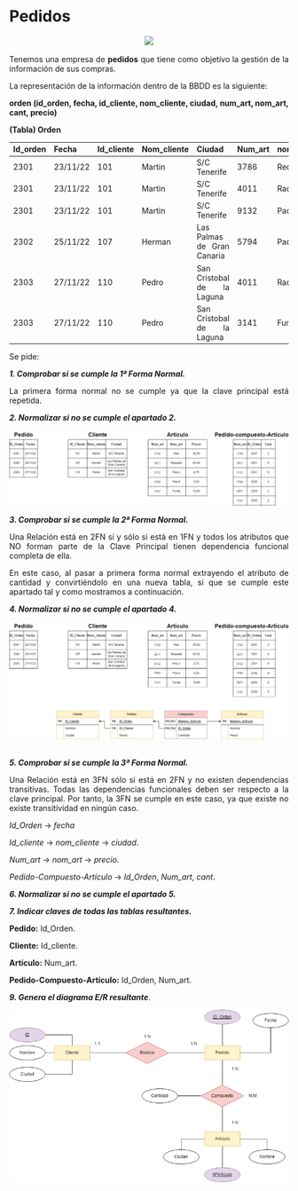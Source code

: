 <div align="justify">

# Pedidos

<div align="center">
<img src="https://github.com/jpexposito/base-datos/raw/main/NORMALIZACION/tareas/tarea5/img/pedidos.png" width="400px"/>
</div>

Tenemos una empresa de __pedidos__ que tiene como objetivo la gestión de la información de sus compras.

La representación de la información dentro de la BBDD es la siguiente:

__orden (id_orden, fecha, id_cliente, nom_cliente, ciudad, num_art,
nom_art, cant, precio)__

__(Tabla) Orden__

| Id_orden |  Fecha |  Id_cliente |  Nom_cliente |  Ciudad |  Num_art |  nom_art |  cant |  Precio |
|-----|-----|-----|-----|-----|-----|-----|-----|-----| 
| 2301 |  23/11/22 |  101 |  Martin |  S/C Tenerife |  3786 |  Red |  3 |  35,00 |
| 2301 |  23/11/22 |  101 |  Martin |  S/C Tenerife |  4011 |  Raqueta |  6 |  65,00 |
| 2301 |  23/11/22 |  101 |  Martin |  S/C Tenerife |  9132 |  Paq-3 |  8 |  4,75 |
| 2302 |  25/11/22 |  107 |  Herman |  Las Palmas de Gran Canaria |  5794 |  Paq-6 |  4 |  5,00 |
| 2303 |  27/11/22 |  110 |  Pedro |  San Cristobal de la Laguna |  4011 |  Raqueta |  2 |  65,00 |
| 2303 |  27/11/22 |  110 |  Pedro |  San Cristobal de la Laguna |  3141 |  Funda |  2 |  10,00 |

Se pide:

_**1. Comprobar si se cumple la 1ª Forma Normal.**_
  
La primera forma normal no se cumple ya que la clave principal está repetida.
  
_**2. Normalizar si no se cumple el apartado 2.**_
  
  <img src="https://github.com/samugd17/base-datos-bae-/blob/main/TAREAS/Tarea16/IMG/1FN.drawio.png">
  
_**3. Comprobar si se cumple la 2ª Forma Normal.**_

Una Relación está en 2FN si y sólo si está en 1FN y todos los atributos que NO forman parte de la Clave Principal tienen dependencia funcional completa de ella.
 
En este caso, al pasar a primera forma normal extrayendo el atributo de cantidad y convirtiéndolo en una nueva tabla, si que se cumple este apartado tal y como mostramos a continuación.
  
_**4. Normalizar si no se cumple el apartado 4.**_
  
  <img src="https://github.com/samugd17/base-datos-bae-/blob/main/TAREAS/Tarea16/IMG/2.FN.drawio.png"> 
  <br>
  <br>
  
_**5. Comprobar si se cumple la 3ª Forma Normal.**_

Una Relación está en 3FN sólo si está en 2FN y no existen dependencias transitivas. Todas las dependencias funcionales deben ser respecto a la clave principal. Por tanto, la 3FN se cumple en este caso, ya que existe no existe transitividad en ningún caso.
  
 _Id_Orden_ $\rightarrow$ _fecha_

_Id_cliente_ $\rightarrow$ _nom_cliente_ $\rightarrow$ _ciudad_.

_Num_art_ $\rightarrow$ _nom_art_ $\rightarrow$ _precio._
  
_Pedido-Compuesto-Artículo_ $\rightarrow$ _Id_Orden_, _Num_art_, _cant_.
 
  
_**6. Normalizar si no se cumple el apartado 5.**_
  
  
_**7. Indicar claves de todas las tablas resultantes.**_
  
**Pedido:** Id_Orden.

**Cliente:** Id_cliente.

**Artículo:** Num_art.
  
**Pedido-Compuesto-Artículo:** Id_Orden, Num_art.
  
  
_**9. Genera el diagrama E/R resultante**_.
  
  <img src="https://github.com/samugd17/base-datos-bae-/blob/main/TAREAS/Tarea16/IMG/ER.drawio.png">
